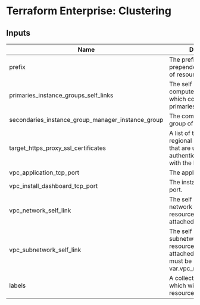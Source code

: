 # Terraform Enterprise: Clustering

## Inputs

| Name | Description | Type | Default | Required |
|------|-------------|------|---------|:-----:|
| prefix | The prefix which will be prepended to the names of resources. | `string` | n/a | yes |
| primaries\_instance\_groups\_self\_links | The self links of the compute instance groups which comprise the primaries. | `list(string)` | n/a | yes |
| secondaries\_instance\_group\_manager\_instance\_group | The compute instance group of the secondaries. | `string` | n/a | yes |
| target\_https\_proxy\_ssl\_certificates | A list of the self links of regional SSL certificates that are used to authenticate connections with the load balancer. | `list(string)` | n/a | yes |
| vpc\_application\_tcp\_port | The application TCP port. | `string` | n/a | yes |
| vpc\_install\_dashboard\_tcp\_port | The install dashboard TCP port. | `string` | n/a | yes |
| vpc\_network\_self\_link | The self link of the network to which resources will be attached. | `string` | n/a | yes |
| vpc\_subnetwork\_self\_link | The self link of the subnetwork to which resources will be attached. The subnetwork must be part of var.vpc\_network\_self\_link. | `string` | n/a | yes |
| labels | A collection of labels which will be applied to resources. | `map(string)` | `{}` | no |

